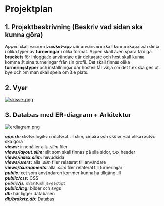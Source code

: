 # Projektplan

## 1. Projektbeskrivning (Beskriv vad sidan ska kunna göra)  

Appen skall vara en **bracket-app** där användare skall kunna 
skapa och delta i olika typer av **turneringar** i olika format.
Appen skall även spara färdiga **brackets** för inloggade användare
där deltagare och host skall kunna komma åt sina turneringar från
sin profil. Det skall finnas olika **turneringstyper** och inställningar
där hosten får välja om det t.ex ska ges ut bye och om man skall
spela om 3:e plats.

## 2. Vyer

[![skisser.png](https://i.postimg.cc/P5BV2vNc/skisser.png)](https://postimg.cc/xX3PdCvy)

## 3. Databas med ER-diagram + Arkitektur

[![erdiagram.png](https://i.postimg.cc/pr8B6q7n/erdiagram.png)](https://postimg.cc/T5dmyqTR)

**_app.rb:_** sköter logiken relaterat till slim, sinatra och sköter vad olika routes ska göra  
**_views:_** innehåller alla _.slim_ filer  
**_views/layout.slim:_** allt som skall finnas på alla sidor, t.ex header  
**_views/index.slim:_** huvudsida  
**_views/users:_** alla _.slim_ filer relaterat till användare  
**_views/tournaments:_** alla _.slim_ filer relaterat till turneringar  
**_public:_** det som användaren kommer kunna ha tillgång till  
**_public/css:_** CSS  
**_public/js:_** eventuell javasctipt  
**_public/img:_** bilder och svgs  
**_db:_** här ligger databasen  
**_db/braketz.db:_** Databas  